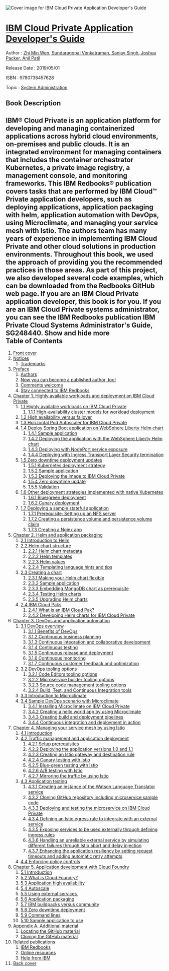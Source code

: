 ![Cover image for IBM Cloud Private Application Developer&#39;s Guide](https://imgdetail.ebookreading.net/cover/cover/20200215/EB9780738457628.jpg)

[IBM Cloud Private Application Developer&#39;s Guide](https://ebookreading.net/view/book/IBM+Cloud+Private+Application+Developer%26%2339%3Bs+Guide-EB9780738457628_1.html "IBM Cloud Private Application Developer&#39;s Guide")
====================================================================================================================

Author : [Zhi Min Wen](https://ebookreading.net/search/author/Zhi+Min+Wen),[ Sundaragopal Venkatraman](https://ebookreading.net/search/author/+Sundaragopal+Venkatraman),[ Sanjay Singh](https://ebookreading.net/search/author/+Sanjay+Singh),[ Joshua Packer](https://ebookreading.net/search/author/+Joshua+Packer),[ Anil Patil](https://ebookreading.net/search/author/+Anil+Patil)

Release Date : 2019/05/01

ISBN : 9780738457628

Topic : [System Administration](https://ebookreading.net/search/category/system-administration)

Book Description
-----------------

 IBM® Cloud Private is an application platform for developing and managing containerized applications across hybrid cloud environments, on-premises and public clouds. It is an integrated environment for managing containers that includes the container orchestrator Kubernetes, a private image registry, a management console, and monitoring frameworks.
This IBM Redbooks® publication covers tasks that are performed by IBM Cloud™ Private application developers, such as deploying applications, application packaging with helm, application automation with DevOps, using Microclimate, and managing your service mesh with Istio.
The authors team has many years of experience in implementing IBM Cloud Private and other cloud solutions in production environments. Throughout this book, we used the approach of providing you the recommended practices in those areas. 
As part of this project, we also developed several code examples, which can be downloaded from the Redbooks GitHub web page. 
If you are an IBM Cloud Private application developer, this book is for you. If you are an IBM Cloud Private systems administrator, you can see the IBM Redbooks publication IBM Private Cloud Systems Administrator's Guide, SG248440.
        Show and hide more                
Table of Contents
-----------------

1. [Front cover](https://ebookreading.net/view/book/IBM+Cloud+Private+Application+Developer%26%2339%3Bs+Guide-EB9780738457628_1.html#ww457511)
1. [Notices](https://ebookreading.net/view/book/IBM+Cloud+Private+Application+Developer%26%2339%3Bs+Guide-EB9780738457628_3.html#ww460066)
    1. [Trademarks](https://ebookreading.net/view/book/IBM+Cloud+Private+Application+Developer%26%2339%3Bs+Guide-EB9780738457628_3.html#ww459879)
1. [Preface](https://ebookreading.net/view/book/IBM+Cloud+Private+Application+Developer%26%2339%3Bs+Guide-EB9780738457628_4.html#ww769426)
    1. [Authors](https://ebookreading.net/view/book/IBM+Cloud+Private+Application+Developer%26%2339%3Bs+Guide-EB9780738457628_4.html#ww787382)
    1. [Now you can become a published author, too!](https://ebookreading.net/view/book/IBM+Cloud+Private+Application+Developer%26%2339%3Bs+Guide-EB9780738457628_4.html#ww782335)
    1. [Comments welcome](https://ebookreading.net/view/book/IBM+Cloud+Private+Application+Developer%26%2339%3Bs+Guide-EB9780738457628_4.html#ww775129)
    1. [Stay connected to IBM Redbooks](https://ebookreading.net/view/book/IBM+Cloud+Private+Application+Developer%26%2339%3Bs+Guide-EB9780738457628_4.html#ww782351)
1. [Chapter 1. Highly available workloads and deployment on IBM Cloud Private](https://ebookreading.net/view/book/IBM+Cloud+Private+Application+Developer%26%2339%3Bs+Guide-EB9780738457628_5.html#ww473756)
    1. [1.1 Highly available workloads on IBM Cloud Private](https://ebookreading.net/view/book/IBM+Cloud+Private+Application+Developer%26%2339%3Bs+Guide-EB9780738457628_5.html#ww474222)
        1. [1.1.1 High-availability cluster models for workload deployment](https://ebookreading.net/view/book/IBM+Cloud+Private+Application+Developer%26%2339%3Bs+Guide-EB9780738457628_5.html#ww474251)
    1. [1.2 High availability versus failover](https://ebookreading.net/view/book/IBM+Cloud+Private+Application+Developer%26%2339%3Bs+Guide-EB9780738457628_5.html#ww478109)
    1. [1.3 Horizontal Pod Autoscaler for IBM Cloud Private](https://ebookreading.net/view/book/IBM+Cloud+Private+Application+Developer%26%2339%3Bs+Guide-EB9780738457628_5.html#ww474337)
    1. [1.4 Deploy Spring Boot application on WebSphere Liberty Helm chart](https://ebookreading.net/view/book/IBM+Cloud+Private+Application+Developer%26%2339%3Bs+Guide-EB9780738457628_5.html#ww473931)
        1. [1.4.1 Sample application](https://ebookreading.net/view/book/IBM+Cloud+Private+Application+Developer%26%2339%3Bs+Guide-EB9780738457628_5.html#ww461075)
        1. [1.4.2 Deploying the application with the WebSphere Liberty Helm chart](https://ebookreading.net/view/book/IBM+Cloud+Private+Application+Developer%26%2339%3Bs+Guide-EB9780738457628_5.html#ww479123)
        1. [1.4.3 Deploying with NodePort service exposure](https://ebookreading.net/view/book/IBM+Cloud+Private+Application+Developer%26%2339%3Bs+Guide-EB9780738457628_5.html#ww462284)
        1. [1.4.4 Deploying with Ingress Transport Layer Security termination](https://ebookreading.net/view/book/IBM+Cloud+Private+Application+Developer%26%2339%3Bs+Guide-EB9780738457628_5.html#ww464109)
    1. [1.5 Zero downtime deployment updates](https://ebookreading.net/view/book/IBM+Cloud+Private+Application+Developer%26%2339%3Bs+Guide-EB9780738457628_5.html#ww464032)
        1. [1.5.1 Kubernetes deployment strategy](https://ebookreading.net/view/book/IBM+Cloud+Private+Application+Developer%26%2339%3Bs+Guide-EB9780738457628_5.html#ww465190)
        1. [1.5.2 Sample application](https://ebookreading.net/view/book/IBM+Cloud+Private+Application+Developer%26%2339%3Bs+Guide-EB9780738457628_5.html#ww465568)
        1. [1.5.3 Deploying the image to IBM Cloud Private](https://ebookreading.net/view/book/IBM+Cloud+Private+Application+Developer%26%2339%3Bs+Guide-EB9780738457628_5.html#ww466080)
        1. [1.5.4 Zero downtime update](https://ebookreading.net/view/book/IBM+Cloud+Private+Application+Developer%26%2339%3Bs+Guide-EB9780738457628_5.html#ww466909)
        1. [1.5.5 Validation](https://ebookreading.net/view/book/IBM+Cloud+Private+Application+Developer%26%2339%3Bs+Guide-EB9780738457628_5.html#ww467083)
    1. [1.6 Other deployment strategies implemented with native Kubernetes](https://ebookreading.net/view/book/IBM+Cloud+Private+Application+Developer%26%2339%3Bs+Guide-EB9780738457628_5.html#ww468084)
        1. [1.6.1 Blue/green deployment](https://ebookreading.net/view/book/IBM+Cloud+Private+Application+Developer%26%2339%3Bs+Guide-EB9780738457628_5.html#ww477288)
        1. [1.6.2 Canary deployment](https://ebookreading.net/view/book/IBM+Cloud+Private+Application+Developer%26%2339%3Bs+Guide-EB9780738457628_5.html#ww469809)
    1. [1.7 Deploying a sample stateful application](https://ebookreading.net/view/book/IBM+Cloud+Private+Application+Developer%26%2339%3Bs+Guide-EB9780738457628_5.html#ww474860)
        1. [1.7.1 Prerequisite: Setting up an NFS server](https://ebookreading.net/view/book/IBM+Cloud+Private+Application+Developer%26%2339%3Bs+Guide-EB9780738457628_5.html#ww477058)
        1. [1.7.2 Creating a persistence volume and persistence volume claim](https://ebookreading.net/view/book/IBM+Cloud+Private+Application+Developer%26%2339%3Bs+Guide-EB9780738457628_5.html#ww477007)
        1. [1.7.3 Creating a Nginx app](https://ebookreading.net/view/book/IBM+Cloud+Private+Application+Developer%26%2339%3Bs+Guide-EB9780738457628_5.html#ww475032)
1. [Chapter 2. Helm and application packaging](https://ebookreading.net/view/book/IBM+Cloud+Private+Application+Developer%26%2339%3Bs+Guide-EB9780738457628_6.html#ww458935)
    1. [2.1 Introduction to Helm](https://ebookreading.net/view/book/IBM+Cloud+Private+Application+Developer%26%2339%3Bs+Guide-EB9780738457628_6.html#ww458965)
    1. [2.2 Helm chart structure](https://ebookreading.net/view/book/IBM+Cloud+Private+Application+Developer%26%2339%3Bs+Guide-EB9780738457628_6.html#ww458971)
        1. [2.2.1 Helm chart metadata](https://ebookreading.net/view/book/IBM+Cloud+Private+Application+Developer%26%2339%3Bs+Guide-EB9780738457628_6.html#ww461107)
        1. [2.2.2 Helm templates](https://ebookreading.net/view/book/IBM+Cloud+Private+Application+Developer%26%2339%3Bs+Guide-EB9780738457628_6.html#ww463066)
        1. [2.2.3 Helm values](https://ebookreading.net/view/book/IBM+Cloud+Private+Application+Developer%26%2339%3Bs+Guide-EB9780738457628_6.html#ww464111)
        1. [2.2.4 Templating language hints and tips](https://ebookreading.net/view/book/IBM+Cloud+Private+Application+Developer%26%2339%3Bs+Guide-EB9780738457628_6.html#ww460972)
    1. [2.3 Creating a chart](https://ebookreading.net/view/book/IBM+Cloud+Private+Application+Developer%26%2339%3Bs+Guide-EB9780738457628_6.html#ww462665)
        1. [2.3.1 Making your Helm chart flexible](https://ebookreading.net/view/book/IBM+Cloud+Private+Application+Developer%26%2339%3Bs+Guide-EB9780738457628_6.html#ww466832)
        1. [2.3.2 Sample application](https://ebookreading.net/view/book/IBM+Cloud+Private+Application+Developer%26%2339%3Bs+Guide-EB9780738457628_6.html#ww464491)
        1. [2.3.3 Embedding MongoDB chart as prerequisite](https://ebookreading.net/view/book/IBM+Cloud+Private+Application+Developer%26%2339%3Bs+Guide-EB9780738457628_6.html#ww467935)
        1. [2.3.4 Testing Helm charts](https://ebookreading.net/view/book/IBM+Cloud+Private+Application+Developer%26%2339%3Bs+Guide-EB9780738457628_6.html#ww472225)
        1. [2.3.5 Upgrading Helm charts](https://ebookreading.net/view/book/IBM+Cloud+Private+Application+Developer%26%2339%3Bs+Guide-EB9780738457628_6.html#ww469208)
    1. [2.4 IBM Cloud Paks](https://ebookreading.net/view/book/IBM+Cloud+Private+Application+Developer%26%2339%3Bs+Guide-EB9780738457628_6.html#ww463457)
        1. [2.4.1 What is an IBM Cloud Pak?](https://ebookreading.net/view/book/IBM+Cloud+Private+Application+Developer%26%2339%3Bs+Guide-EB9780738457628_6.html#ww463522)
        1. [2.4.2 Developing Helm charts for IBM Cloud Private](https://ebookreading.net/view/book/IBM+Cloud+Private+Application+Developer%26%2339%3Bs+Guide-EB9780738457628_6.html#ww462688)
1. [Chapter 3. DevOps and application automation](https://ebookreading.net/view/book/IBM+Cloud+Private+Application+Developer%26%2339%3Bs+Guide-EB9780738457628_7.html#ww466137)
    1. [3.1 DevOps overview](https://ebookreading.net/view/book/IBM+Cloud+Private+Application+Developer%26%2339%3Bs+Guide-EB9780738457628_7.html#ww466341)
        1. [3.1.1 Benefits of DevOps](https://ebookreading.net/view/book/IBM+Cloud+Private+Application+Developer%26%2339%3Bs+Guide-EB9780738457628_7.html#ww468787)
        1. [3.1.2 Continuous business planning](https://ebookreading.net/view/book/IBM+Cloud+Private+Application+Developer%26%2339%3Bs+Guide-EB9780738457628_7.html#ww469523)
        1. [3.1.3 Continuous integration and collaborative development](https://ebookreading.net/view/book/IBM+Cloud+Private+Application+Developer%26%2339%3Bs+Guide-EB9780738457628_7.html#ww470279)
        1. [3.1.4 Continuous testing](https://ebookreading.net/view/book/IBM+Cloud+Private+Application+Developer%26%2339%3Bs+Guide-EB9780738457628_7.html#ww469581)
        1. [3.1.5 Continuous release and deployment](https://ebookreading.net/view/book/IBM+Cloud+Private+Application+Developer%26%2339%3Bs+Guide-EB9780738457628_7.html#ww469597)
        1. [3.1.6 Continuous monitoring](https://ebookreading.net/view/book/IBM+Cloud+Private+Application+Developer%26%2339%3Bs+Guide-EB9780738457628_7.html#ww469615)
        1. [3.1.7 Continuous customer feedback and optimization](https://ebookreading.net/view/book/IBM+Cloud+Private+Application+Developer%26%2339%3Bs+Guide-EB9780738457628_7.html#ww469640)
    1. [3.2 DevOps tooling options](https://ebookreading.net/view/book/IBM+Cloud+Private+Application+Developer%26%2339%3Bs+Guide-EB9780738457628_7.html#ww472529)
        1. [3.2.1 Code Editors tooling options](https://ebookreading.net/view/book/IBM+Cloud+Private+Application+Developer%26%2339%3Bs+Guide-EB9780738457628_7.html#ww464863)
        1. [3.2.2 Microservice builder tooling options](https://ebookreading.net/view/book/IBM+Cloud+Private+Application+Developer%26%2339%3Bs+Guide-EB9780738457628_7.html#ww464932)
        1. [3.2.3 Source code management tooling options](https://ebookreading.net/view/book/IBM+Cloud+Private+Application+Developer%26%2339%3Bs+Guide-EB9780738457628_7.html#ww465057)
        1. [3.2.4 Build, Test, and Continuous Integration tools](https://ebookreading.net/view/book/IBM+Cloud+Private+Application+Developer%26%2339%3Bs+Guide-EB9780738457628_7.html#ww465697)
    1. [3.3 Introduction to Microclimate](https://ebookreading.net/view/book/IBM+Cloud+Private+Application+Developer%26%2339%3Bs+Guide-EB9780738457628_7.html#ww466364)
    1. [3.4 Sample DevOps scenario with Microclimate](https://ebookreading.net/view/book/IBM+Cloud+Private+Application+Developer%26%2339%3Bs+Guide-EB9780738457628_7.html#ww466405)
        1. [3.4.1 Installing Microclimate on IBM Cloud Private](https://ebookreading.net/view/book/IBM+Cloud+Private+Application+Developer%26%2339%3Bs+Guide-EB9780738457628_7.html#ww472784)
        1. [3.4.2 Creating a hello world app by using Microclimate](https://ebookreading.net/view/book/IBM+Cloud+Private+Application+Developer%26%2339%3Bs+Guide-EB9780738457628_7.html#ww466578)
        1. [3.4.3 Creating build and deployment pipelines](https://ebookreading.net/view/book/IBM+Cloud+Private+Application+Developer%26%2339%3Bs+Guide-EB9780738457628_7.html#ww473262)
        1. [3.4.4 Continuous integration and deployment in action](https://ebookreading.net/view/book/IBM+Cloud+Private+Application+Developer%26%2339%3Bs+Guide-EB9780738457628_7.html#ww466714)
1. [Chapter 4. Managing your service mesh by using Istio](https://ebookreading.net/view/book/IBM+Cloud+Private+Application+Developer%26%2339%3Bs+Guide-EB9780738457628_8.html#ww458935)
    1. [4.1 Introduction](https://ebookreading.net/view/book/IBM+Cloud+Private+Application+Developer%26%2339%3Bs+Guide-EB9780738457628_8.html#ww476893)
    1. [4.2 Traffic management and application deployment](https://ebookreading.net/view/book/IBM+Cloud+Private+Application+Developer%26%2339%3Bs+Guide-EB9780738457628_8.html#ww460995)
        1. [4.2.1 Setup prerequisites](https://ebookreading.net/view/book/IBM+Cloud+Private+Application+Developer%26%2339%3Bs+Guide-EB9780738457628_8.html#ww499332)
        1. [4.2.2 Deploying the application versions 1.0 and 1.1](https://ebookreading.net/view/book/IBM+Cloud+Private+Application+Developer%26%2339%3Bs+Guide-EB9780738457628_8.html#ww461542)
        1. [4.2.3 Creating an Istio gateway and destination rule](https://ebookreading.net/view/book/IBM+Cloud+Private+Application+Developer%26%2339%3Bs+Guide-EB9780738457628_8.html#ww461677)
        1. [4.2.4 Canary testing with Istio](https://ebookreading.net/view/book/IBM+Cloud+Private+Application+Developer%26%2339%3Bs+Guide-EB9780738457628_8.html#ww461735)
        1. [4.2.5 Blue-green testing with Istio](https://ebookreading.net/view/book/IBM+Cloud+Private+Application+Developer%26%2339%3Bs+Guide-EB9780738457628_8.html#ww461806)
        1. [4.2.6 A/B testing with Istio](https://ebookreading.net/view/book/IBM+Cloud+Private+Application+Developer%26%2339%3Bs+Guide-EB9780738457628_8.html#ww461840)
        1. [4.2.7 Mirroring the traffic by using Istio](https://ebookreading.net/view/book/IBM+Cloud+Private+Application+Developer%26%2339%3Bs+Guide-EB9780738457628_8.html#ww461916)
    1. [4.3 Application testing](https://ebookreading.net/view/book/IBM+Cloud+Private+Application+Developer%26%2339%3Bs+Guide-EB9780738457628_8.html#ww461072)
        1. [4.3.1 Creating an instance of the Watson Language Translator service](https://ebookreading.net/view/book/IBM+Cloud+Private+Application+Developer%26%2339%3Bs+Guide-EB9780738457628_8.html#ww462648)
        1. [4.3.2 Cloning GitHub repository including microservice sample code](https://ebookreading.net/view/book/IBM+Cloud+Private+Application+Developer%26%2339%3Bs+Guide-EB9780738457628_8.html#ww463779)
        1. [4.3.3 Deploying and testing the microservice on IBM Cloud Private](https://ebookreading.net/view/book/IBM+Cloud+Private+Application+Developer%26%2339%3Bs+Guide-EB9780738457628_8.html#ww464611)
        1. [4.3.4 Defining an Istio egress rule to integrate with an external service](https://ebookreading.net/view/book/IBM+Cloud+Private+Application+Developer%26%2339%3Bs+Guide-EB9780738457628_8.html#ww470553)
        1. [4.3.5 Exposing services to be used externally through defining ingress rules](https://ebookreading.net/view/book/IBM+Cloud+Private+Application+Developer%26%2339%3Bs+Guide-EB9780738457628_8.html#ww474042)
        1. [4.3.6 Handling an unreliable external service by simulating different failures through Istio abort and delay injection](https://ebookreading.net/view/book/IBM+Cloud+Private+Application+Developer%26%2339%3Bs+Guide-EB9780738457628_8.html#ww475207)
        1. [4.3.7 Enhancing the application resiliency by setting request timeouts and adding automatic retry attempts](https://ebookreading.net/view/book/IBM+Cloud+Private+Application+Developer%26%2339%3Bs+Guide-EB9780738457628_8.html#ww475931)
    1. [4.4 Enforcing policy controls](https://ebookreading.net/view/book/IBM+Cloud+Private+Application+Developer%26%2339%3Bs+Guide-EB9780738457628_8.html#ww475263)
1. [Chapter 5. Application development with Cloud Foundry](https://ebookreading.net/view/book/IBM+Cloud+Private+Application+Developer%26%2339%3Bs+Guide-EB9780738457628_9.html#ww458935)
    1. [5.1 Introduction](https://ebookreading.net/view/book/IBM+Cloud+Private+Application+Developer%26%2339%3Bs+Guide-EB9780738457628_9.html#ww458965)
    1. [5.2 What is Cloud Foundry?](https://ebookreading.net/view/book/IBM+Cloud+Private+Application+Developer%26%2339%3Bs+Guide-EB9780738457628_9.html#ww461570)
    1. [5.3 Application high availability](https://ebookreading.net/view/book/IBM+Cloud+Private+Application+Developer%26%2339%3Bs+Guide-EB9780738457628_9.html#ww460862)
    1. [5.4 Autoscale](https://ebookreading.net/view/book/IBM+Cloud+Private+Application+Developer%26%2339%3Bs+Guide-EB9780738457628_9.html#ww460878)
    1. [5.5 Using external services ](https://ebookreading.net/view/book/IBM+Cloud+Private+Application+Developer%26%2339%3Bs+Guide-EB9780738457628_9.html#ww460978)
    1. [5.6 Application packaging](https://ebookreading.net/view/book/IBM+Cloud+Private+Application+Developer%26%2339%3Bs+Guide-EB9780738457628_9.html#ww460932)
    1. [5.7 IBM buildpacks versus community](https://ebookreading.net/view/book/IBM+Cloud+Private+Application+Developer%26%2339%3Bs+Guide-EB9780738457628_9.html#ww461678)
    1. [5.8 Zero downtime deployment](https://ebookreading.net/view/book/IBM+Cloud+Private+Application+Developer%26%2339%3Bs+Guide-EB9780738457628_9.html#ww460962)
    1. [5.9 Command lines](https://ebookreading.net/view/book/IBM+Cloud+Private+Application+Developer%26%2339%3Bs+Guide-EB9780738457628_9.html#ww462589)
    1. [5.10 Sample application to use](https://ebookreading.net/view/book/IBM+Cloud+Private+Application+Developer%26%2339%3Bs+Guide-EB9780738457628_9.html#ww461515)
1. [Appendix A. Additional material](https://ebookreading.net/view/book/IBM+Cloud+Private+Application+Developer%26%2339%3Bs+Guide-EB9780738457628_10.html#ww453962)
    1. [Locating the GitHub material](https://ebookreading.net/view/book/IBM+Cloud+Private+Application+Developer%26%2339%3Bs+Guide-EB9780738457628_10.html#ww453964)
    1. [Cloning the GitHub material](https://ebookreading.net/view/book/IBM+Cloud+Private+Application+Developer%26%2339%3Bs+Guide-EB9780738457628_10.html#ww453974)
1. [Related publications](https://ebookreading.net/view/book/IBM+Cloud+Private+Application+Developer%26%2339%3Bs+Guide-EB9780738457628_11.html#ww454348)
    1. [IBM Redbooks](https://ebookreading.net/view/book/IBM+Cloud+Private+Application+Developer%26%2339%3Bs+Guide-EB9780738457628_11.html#ww454350)
    1. [Online resources](https://ebookreading.net/view/book/IBM+Cloud+Private+Application+Developer%26%2339%3Bs+Guide-EB9780738457628_11.html#ww455988)
    1. [Help from IBM](https://ebookreading.net/view/book/IBM+Cloud+Private+Application+Developer%26%2339%3Bs+Guide-EB9780738457628_11.html#ww456261)
1. [Back cover](https://ebookreading.net/view/book/IBM+Cloud+Private+Application+Developer%26%2339%3Bs+Guide-EB9780738457628_13.html#ww465861)
